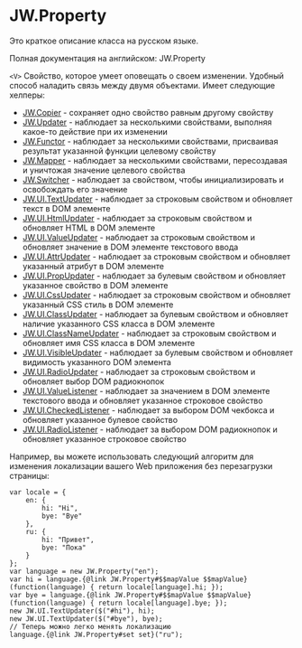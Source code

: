 ﻿# JW.Property

Это краткое описание класса на русском языке.

Полная документация на английском: JW.Property

`<V>` Свойство, которое умеет оповещать о своем изменении. Удобный способ наладить
связь между двумя объектами. Имеет следующие хелперы:

- [JW.Copier](#!/guide/rujwcopier) - сохраняет одно свойство равным другому свойству
- [JW.Updater](#!/guide/rujwupdater) - наблюдает за несколькими свойствами, выполняя какое-то действие при их изменении
- [JW.Functor](#!/guide/rujwfunctor) - наблюдает за несколькими свойствами, присваивая результат указанной функции целевому свойству
- [JW.Mapper](#!/guide/rujwmapper) - наблюдает за несколькими свойствами, пересоздавая и уничтожая значение целевого свойства
- [JW.Switcher](#!/guide/rujwswitcher) - наблюдает за свойством, чтобы инициализировать и освобождать его значение
- [JW.UI.TextUpdater](#!/guide/rujwuitextupdater) - наблюдает за строковым свойством и обновляет текст в DOM элементе
- [JW.UI.HtmlUpdater](#!/guide/rujwuihtmlupdater) - наблюдает за строковым свойством и обновляет HTML в DOM элементе
- [JW.UI.ValueUpdater](#!/guide/rujwuivalueupdater) - наблюдает за строковым свойством и обновляет значение в DOM элементе текстового ввода
- [JW.UI.AttrUpdater](#!/guide/rujwuiattrupdater) - наблюдает за строковым свойством и обновляет указанный атрибут в DOM элементе
- [JW.UI.PropUpdater](#!/guide/rujwuipropupdater) - наблюдает за булевым свойством и обновляет указанное свойство в DOM элементе
- [JW.UI.CssUpdater](#!/guide/rujwuicssupdater) - наблюдает за строковым свойством и обновляет указанный CSS стиль в DOM элементе
- [JW.UI.ClassUpdater](#!/guide/rujwuiclassupdater) - наблюдает за булевым свойством и обновляет наличие указанного CSS класса в DOM элементе
- [JW.UI.ClassNameUpdater](#!/guide/rujwuiclassnameupdater) - наблюдает за строковым свойством и обновляет имя CSS класса в DOM элементе
- [JW.UI.VisibleUpdater](#!/guide/rujwuivisibleupdater) - наблюдает за булевым свойством и обновляет видимость указанного DOM элемента
- [JW.UI.RadioUpdater](#!/guide/rujwuiradioupdater) - наблюдает за строковым свойством и обновляет выбор DOM радиокнопок
- [JW.UI.ValueListener](#!/guide/rujwuivaluelistener) - наблюдает за значением в DOM элементе текстового ввода и обновляет указанное строковое свойство
- [JW.UI.CheckedListener](#!/guide/rujwuicheckedlistener) - наблюдает за выбором DOM чекбокса и обновляет указанное булевое свойство
- [JW.UI.RadioListener](#!/guide/rujwuiradiolistener) - наблюдает за выбором DOM радиокнопок и обновляет указанное строковое свойство

Например, вы можете использовать следующий алгоритм для изменения локализации
вашего Web приложения без перезагрузки страницы:

    var locale = {
        en: {
            hi: "Hi",
            bye: "Bye"
        },
        ru: {
            hi: "Привет",
            bye: "Пока"
        }
    };
    var language = new JW.Property("en");
    var hi = language.{@link JW.Property#$$mapValue $$mapValue}(function(language) { return locale[language].hi; });
    var bye = language.{@link JW.Property#$$mapValue $$mapValue}(function(language) { return locale[language].bye; });
    new JW.UI.TextUpdater($("#hi"), hi);
    new JW.UI.TextUpdater($("#bye"), bye);
    // Теперь можно легко менять локализацию
    language.{@link JW.Property#set set}("ru");
